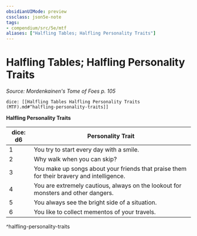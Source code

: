```yaml
---
obsidianUIMode: preview
cssclass: json5e-note
tags:
- compendium/src/5e/mtf
aliases: ["Halfling Tables; Halfling Personality Traits"]
---
```

# Halfling Tables; Halfling Personality Traits
*Source: Mordenkainen's Tome of Foes p. 105* 

`dice: [[Halfling Tables Halfling Personality Traits (MTF).md#^halfling-personality-traits]]`

**Halfling Personality Traits**

| dice: d6 | Personality Trait |
|----------|-------------------|
| 1 | You try to start every day with a smile. |
| 2 | Why walk when you can skip? |
| 3 | You make up songs about your friends that praise them for their bravery and intelligence. |
| 4 | You are extremely cautious, always on the lookout for monsters and other dangers. |
| 5 | You always see the bright side of a situation. |
| 6 | You like to collect mementos of your travels. |
^halfling-personality-traits